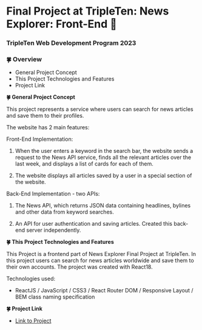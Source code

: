 # Final Project at TripleTen: News Explorer: Front-End :seedling:

### TripleTen Web Development Program 2023

### :four_leaf_clover: Overview

- General Project Concept
- This Project Technologies and Features
- Project Link

**:four_leaf_clover: General Project Concept**

This project represents a service where users can search for news articles and save them to their profiles.

The website has 2 main features:

Front-End Implementation:

1. When the user enters a keyword in the search bar, the website sends a request to the News API service, finds all the relevant articles over the last week, and displays a list of cards for each of them.

2. The website displays all articles saved by a user in a special section of the website.

Back-End Implementation - two APIs:

1. The News API, which returns JSON data containing headlines, bylines and other data from keyword searches.

2. An API for user authentication and saving articles. Created this back-end server independently.

**:four_leaf_clover: This Project Technologies and Features**

This Project is a frontend part of News Explorer Final Project at TripleTen. In this project users can search for news articles worldwide and save them to their own accounts. The project was created with React18.

Technologies used:

- ReactJS / JavaScript / CSS3 / React Router DOM / Responsive Layout / BEM class naming specification

**:four_leaf_clover: Project Link**

- [Link to Project](https://www.news-explorer.click)
